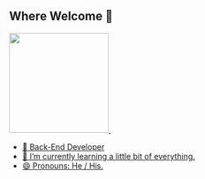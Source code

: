 ## Where Welcome 👋

<div>
  <a href = "https://github.com/matheuscoelhopi">
  <img height="180em" src = "https://github-readme-stats.vercel.app/api?username=matheuscoelhopi&hide=stars,commits,prs,issues,contribs&show_icons=true&theme=gruvbox&count_private=true">
  <img height="180em">
<div>

- 🔭 Back-End Developer 
- 🌱 I’m currently learning 
a little bit of everything.
- 😄 Pronouns: He / His.


